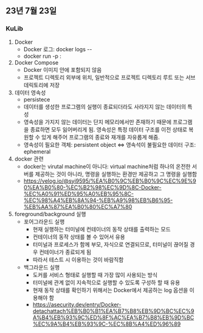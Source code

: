 ## 23년 7월 23일

### KuLib
1. Docker
    - Docker 로그: docker logs --<container-id>
    - docker run -p <HOST IP:PORT>:<CONTAINER PORT> <Container>
2. Docker Compose
    - Docker 이미지 안에 포함되지 않음
    - 프로젝트 디렉토리 외부에 위치, 일반적으로 프로젝트 디렉토리 루트 또는 서브 데릭토리에 저장
3. 데이터 영속성
    - persistece
    - 데이터를 생성한 프로그램의 실행이 종료되더라도 사라지지 않는 데이터의 특성
    - 영속성을 가지지 않는 데이터는 단지 메모리에서만 존재하기 때문에 프로그램을 종료하면 모두 잃어버리게 됨. 영속성은 특정 데이터 구조를 이전 상태로 복원할 수 있게 해주어 프로그램의 종료와 재개를 자유롭게 해줌.
    - 영속성이 필요한 객체: persistent object <=> 영속석이 불필요한 데이터 구조: ephemeral
4. docker 관련
    - docker는 virutal machine이 아니다: virtual machine처럼 하나의 온전한 서버를 제공하는 것이 아니라, 명령을 실행하는 환경만 제공하고 그 명령을 실행함
    - https://velog.io/@syi9595/%EA%B0%9C%EB%B0%9C%EC%9E%90%EA%B0%80-%EC%B2%98%EC%9D%8C-Docker-%EC%A0%91%ED%95%A0%EB%95%8C-%EC%98%A4%EB%8A%94-%EB%A9%98%EB%B6%95-%EB%AA%87%EA%B0%80%EC%A7%80
5. foreground/background 실행
    - 포어그라운드 실행
        - 현재 실행하는 터미널에 컨테이너의 동작 상태를 출력하는 모드
        - 컨테이너의 동작 상태를 볼 수 있어서 유용
        - 터미널과 프로세스가 함께 부모, 자식으로 연결되므로, 터미널이 끊어질 경우 컨테이너가 종료되게 됨
        - 따라서 테스트 시 이용하는 것이 바람직함
    - 백그라운드 실행
        - 도커를 서비스 형태로 실행할 때 가장 많이 사용되는 방식
        - 터미널에 관계 없이 지속적으로 실행할 수 있도록 구성하 할 때 유용
        - 현재 동작 상태를 확인하기 위해서는 Docker에서 제공하는 log 옵션을 이용해야 함
        - https://asecurity.dev/entry/Docker-detachattach%EB%B0%B1%EA%B7%B8%EB%9D%BC%EC%9A%B4%EB%93%9C%ED%8F%AC%EA%B7%B8%EB%9D%BC%EC%9A%B4%EB%93%9C-%EC%8B%A4%ED%96%89